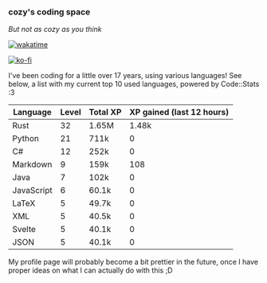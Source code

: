 ### cozy's coding space
*But not as cozy as you think*

[![wakatime](https://wakatime.com/badge/user/c0ba07bb-3421-41be-bd1a-d611e670f250.svg)](https://wakatime.com/@c0ba07bb-3421-41be-bd1a-d611e670f250)

[![ko-fi](https://ko-fi.com/img/githubbutton_sm.svg)](https://ko-fi.com/J3J75ITL4)

I've been coding for a little over 17 years, using various languages! See below, a list with my current top 10 used languages, powered by Code::Stats :3
    
| Language | Level | Total XP | XP gained (last 12 hours) |
| --- | --- | --- | --- |
| Rust | 32 | 1.65M | 1.48k |
| Python | 21 | 711k | 0 |
| C# | 12 | 252k | 0 |
| Markdown | 9 | 159k | 108 |
| Java | 7 | 102k | 0 |
| JavaScript | 6 | 60.1k | 0 |
| LaTeX | 5 | 49.7k | 0 |
| XML | 5 | 40.5k | 0 |
| Svelte | 5 | 40.1k | 0 |
| JSON | 5 | 40.1k | 0 |
    
My profile page will probably become a bit prettier in the future, once I have proper ideas on what I can actually do with this ;D